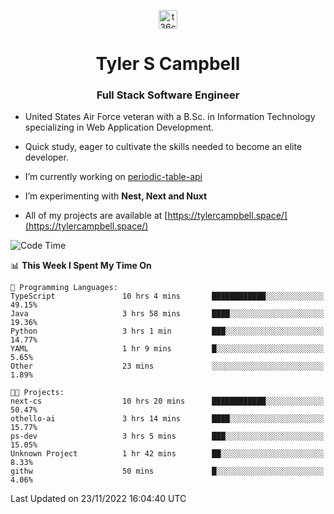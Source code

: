 <p align="center">
<a href="https://www.linkedin.com/in/t36campbell" target="blank"><img align="center" src="https://ik.imagekit.io/t36campbell/Portfolio/linkedin.png.original_m8bbGgPh6.png" alt="t36campbell" height="30" width="30" /></a>
</p>
<h1 align="center">Tyler S Campbell</h1>
<h3 align="center">Full Stack Software Engineer</h3>

* United States Air Force veteran with a B.Sc. in Information Technology specializing in Web Application Development. 

* Quick study, eager to cultivate the skills needed to become an elite developer.

* I’m currently working on [periodic-table-api](https://github.com/t36campbell/periodic-table-api)

* I’m experimenting with **Nest, Next and Nuxt**

* All of my projects are available at [https://tylercampbell.space/](https://tylercampbell.space/)

<!--START_SECTION:waka-->
![Code Time](http://img.shields.io/badge/Code%20Time-2%2C010%20hrs%2013%20mins-blue)

📊 **This Week I Spent My Time On** 

```text
💬 Programming Languages: 
TypeScript               10 hrs 4 mins       ████████████░░░░░░░░░░░░░   49.15% 
Java                     3 hrs 58 mins       ████░░░░░░░░░░░░░░░░░░░░░   19.36% 
Python                   3 hrs 1 min         ███░░░░░░░░░░░░░░░░░░░░░░   14.77% 
YAML                     1 hr 9 mins         █░░░░░░░░░░░░░░░░░░░░░░░░   5.65% 
Other                    23 mins             ░░░░░░░░░░░░░░░░░░░░░░░░░   1.89%

🐱‍💻 Projects: 
next-cs                  10 hrs 20 mins      ████████████░░░░░░░░░░░░░   50.47% 
othello-ai               3 hrs 14 mins       ████░░░░░░░░░░░░░░░░░░░░░   15.77% 
ps-dev                   3 hrs 5 mins        ███░░░░░░░░░░░░░░░░░░░░░░   15.05% 
Unknown Project          1 hr 42 mins        ██░░░░░░░░░░░░░░░░░░░░░░░   8.33% 
githw                    50 mins             █░░░░░░░░░░░░░░░░░░░░░░░░   4.06%

```


 Last Updated on 23/11/2022 16:04:40 UTC
<!--END_SECTION:waka-->
